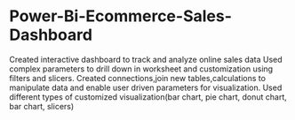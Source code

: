 # Power-Bi-Ecommerce-Sales-Dashboard
Created interactive dashboard to track and analyze online sales data
Used complex parameters to drill down in worksheet and customization using filters and slicers.
Created connections,join new tables,calculations to manipulate data and enable user driven parameters for visualization.
Used different types of customized visualization(bar chart, pie chart, donut chart, bar chart, slicers)
